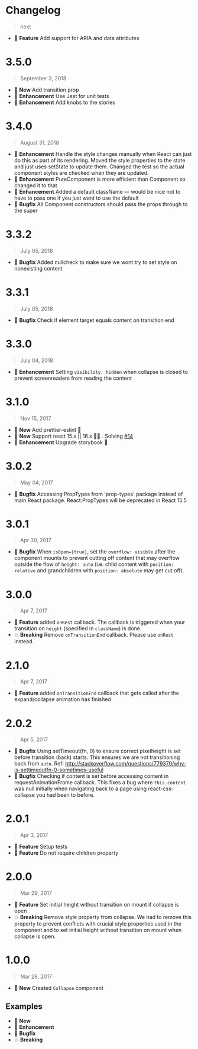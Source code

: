 # Changelog

> next
* :tada: **Feature** Add support for ARIA and data attributes

# 3.5.0
> September 3, 2018
* :nut_and_bolt: **New** Add transition prop
* :tada: **Enhancement** Use Jest for unit tests
* :tada: **Enhancement** Add knobs to the stories

# 3.4.0
> August 31, 2018
* :tada: **Enhancement** Handle the style changes manually when React can just do this as part of its rendering. Moved the style properties to the state and just uses setState to update them. Changed the test so the actual component styles are checked when they are updated.
* :tada: **Enhancement** PureComponent is more efficient than Component so changed it to that
* :tada: **Enhancement** Added a default className — would be nice not to have to pass one if you just want to use the default
* :bug: **Bugfix** All Component constructors should pass the props through to the super

# 3.3.2
> July 05, 2018
* :bug: **Bugfix** Added nullcheck to make sure we wont try to set style on nonexisting content

# 3.3.1
> July 05, 2018
* :bug: **Bugfix** Check if element target equals content on transition end

# 3.3.0
> July 04, 2018
* :tada: **Enhancement** Setting `visibility: hidden` when collapse is closed to prevent screenreaders from reading the content

# 3.1.0
> Nov 15, 2017
* :nut_and_bolt: **New** Add prettier-eslint 💅
* :nut_and_bolt: **New** Support react 15.x || 16.x 🕺🏼 . Solving [#14](https://github.com/SparebankenVest/react-css-collapse/issues/14)
* :tada: **Enhancement** Upgrade storybook 🙏

# 3.0.2
> May 04, 2017

* :bug: **Bugfix** 	Accessing PropTypes from 'prop-types' package instead of main React package. React.PropTypes will be deprecated in React 15.5

# 3.0.1
> Apr 30, 2017

* :bug: **Bugfix** When `isOpen={true}`, set the `overflow: visible` after the component mounts to prevent cutting off content that may overflow outside the flow of `height: auto` (i.e. child content with `position: relative` and grandchildren with `position: absolute` may get cut off).

# 3.0.0
> Apr 7, 2017

* :tada: **Feature** added `onRest` callback. The callback is triggered when your transition on `height` (specified in `className`) is done.
* :boom: **Breaking** Remove `onTransitionEnd` callback. Please use `onRest` instead.

# 2.1.0
> Apr 7, 2017

* :tada: **Feature** added `onTransitionEnd` callback that gets called after the expand/collapse animation has finished

# 2.0.2
> Apr 5, 2017

* :bug: **Bugfix** Using setTimeout(fn, 0) to ensure correct pixelheight is set before transition (back) starts. This ensures we are not transitioning back from `auto`. Ref: http://stackoverflow.com/questions/779379/why-is-settimeoutfn-0-sometimes-useful
* :bug: **Bugfix** Checking if content is set before accessing content in requestAnimationFrame callback. This fixes a bug where `this.content` was null initially when navigating back to a page using react-css-collapse you had been to before.

# 2.0.1
> Apr 3, 2017

* :tada: **Feature** Setup tests
* :tada: **Feature** Do not require children property

# 2.0.0
> Mar 29, 2017

* :tada: **Feature** Set initial height without transition on mount if collapse is open
* :boom: **Breaking** Remove style property from collapse. We had to remove this property to prevent conflicts with crucial style properties used in the component and to set initial height without transition on mount when collapse is open.

# 1.0.0
> Mar 28, 2017

* :nut_and_bolt: **New** Created `Collapse` component

## Examples
* :nut_and_bolt: **New**
* :tada: **Enhancement**
* :bug: **Bugfix**
* :boom: **Breaking**
